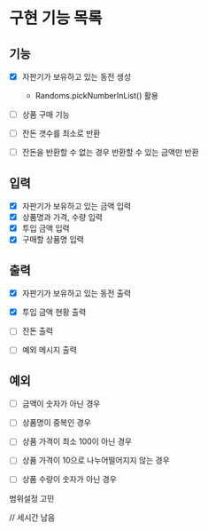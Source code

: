 # 구현 기능 목록

## 기능 

* [x] 자판기가 보유하고 있는 동전 생성
  * Randoms.pickNumberInList() 활용
* [ ] 상품 구매 기능
* [ ] 잔돈 갯수를 최소로 반환
* [ ] 잔돈을 반환할 수 없는 경우 반환할 수 있는 금액만 반환


## 입력

* [x] 자판기가 보유하고 있는 금액 입력
* [x] 상품명과 가격, 수량 입력
* [x] 투입 금액 입력
* [x] 구매할 상품명 입력

## 출력 

* [x] 자판기가 보유하고 있는 동전 출력
* [x] 투입 금액 현황 출력
* [ ] 잔돈 출력
* [ ] 예외 메시지 출력


## 예외

* [ ] 금액이 숫자가 아닌 경우
* [ ] 상품명이 중복인 경우
* [ ] 상품 가격이 최소 100이 아닌 경우
* [ ] 상품 가격이 10으로 나누어떨어지지 않는 경우
* [ ] 상품 수량이 숫자가 아닌 경우


범위설정 고민


// 세시간 남음